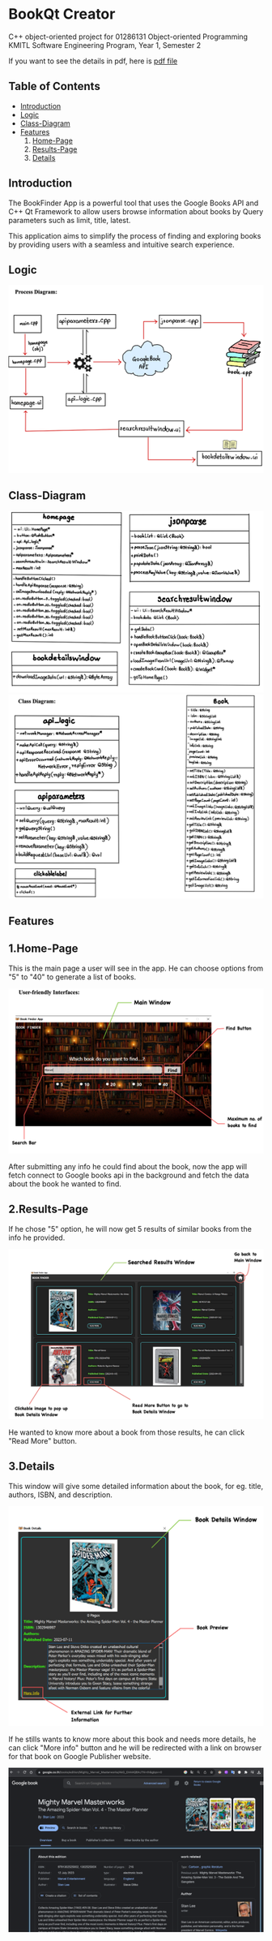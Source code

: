 # BookQt Creator

C++ object-oriented project for 01286131 Object-oriented Programming KMITL
Software Engineering Program, Year 1, Semester 2

If you want to see the details in pdf, here is [pdf file](/Final_Project_Report.pdf)

## Table of Contents

- [Introduction](#introduction)
- [Logic](#logic)
- [Class-Diagram](#class-diagram)
- [Features](#features)
     1. [Home-Page](#home-page)
     2. [Results-Page](#result-page)
     3. [Details](#detail)

## Introduction


The BookFinder App is a powerful tool that uses the Google Books API and C++ Qt Framework to allow users browse information about books by Query parameters such as limit, title, latest. 

This application aims to simplify the process of finding and exploring books by providing users with a seamless and intuitive search experience.



## Logic

![Alt text](image-1.png)


## Class-Diagram


![Alt text](<Screenshot 2566-11-23 at 01.54.09.png>) ![Alt text](<Screenshot 2566-11-23 at 01.54.04.png>)

## Features

## 1.Home-Page


This is the main page a user will see in the app. He can choose options from "5" to "40" to generate a list of books.

![Alt text](image.png)


After submitting any info he could find about the book, now the app will fetch connect to Google books api in the background and fetch the data about the book he wanted to find.

## 2.Results-Page

If he chose "5" option, he will now get 5 results of similar books from the info he provided.


![Alt text](image-2.png)

He wanted to know more about a book from those results, he can click "Read More" button.

## 3.Details

This window will give some detailed information about the book, for eg. title, authors, ISBN, and description.


![Alt text](image-3.png)

If he stills wants to know more about this book and needs more details, he can click "More info" button and he will be redirected with a link on browser for that book on Google Publisher website.

![Alt text](image-4.png)

